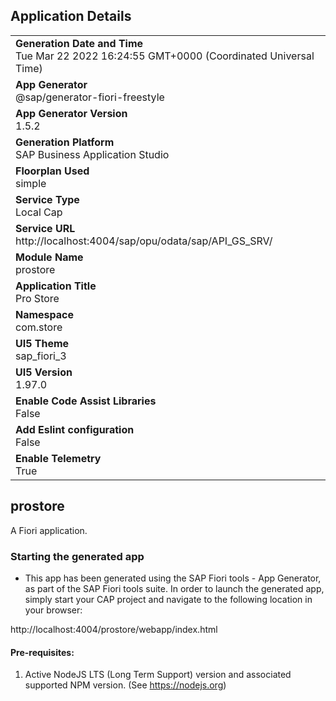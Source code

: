 ## Application Details
|               |
| ------------- |
|**Generation Date and Time**<br>Tue Mar 22 2022 16:24:55 GMT+0000 (Coordinated Universal Time)|
|**App Generator**<br>@sap/generator-fiori-freestyle|
|**App Generator Version**<br>1.5.2|
|**Generation Platform**<br>SAP Business Application Studio|
|**Floorplan Used**<br>simple|
|**Service Type**<br>Local Cap|
|**Service URL**<br>http://localhost:4004/sap/opu/odata/sap/API_GS_SRV/
|**Module Name**<br>prostore|
|**Application Title**<br>Pro Store|
|**Namespace**<br>com.store|
|**UI5 Theme**<br>sap_fiori_3|
|**UI5 Version**<br>1.97.0|
|**Enable Code Assist Libraries**<br>False|
|**Add Eslint configuration**<br>False|
|**Enable Telemetry**<br>True|

## prostore

A Fiori application.

### Starting the generated app

-   This app has been generated using the SAP Fiori tools - App Generator, as part of the SAP Fiori tools suite.  In order to launch the generated app, simply start your CAP project and navigate to the following location in your browser:

http://localhost:4004/prostore/webapp/index.html

#### Pre-requisites:

1. Active NodeJS LTS (Long Term Support) version and associated supported NPM version.  (See https://nodejs.org)


